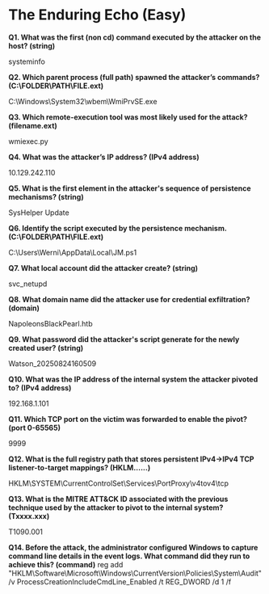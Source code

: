 # The Enduring Echo (Easy)

**Q1. What was the first (non cd) command executed by the attacker on the host? (string)**

systeminfo

**Q2. Which parent process (full path) spawned the attacker’s commands? (C:\FOLDER\PATH\FILE.ext)**

C:\Windows\System32\wbem\WmiPrvSE.exe

**Q3. Which remote-execution tool was most likely used for the attack? (filename.ext)**

wmiexec.py

**Q4. What was the attacker’s IP address? (IPv4 address)**

10.129.242.110

**Q5. What is the first element in the attacker's sequence of persistence mechanisms? (string)**

SysHelper Update

**Q6. Identify the script executed by the persistence mechanism. (C:\FOLDER\PATH\FILE.ext)**

C:\Users\Werni\AppData\Local\JM.ps1

**Q7. What local account did the attacker create? (string)**

svc_netupd

**Q8. What domain name did the attacker use for credential exfiltration? (domain)**

NapoleonsBlackPearl.htb

**Q9. What password did the attacker's script generate for the newly created user? (string)**

Watson_20250824160509

**Q10. What was the IP address of the internal system the attacker pivoted to? (IPv4 address)**

192.168.1.101

**Q11. Which TCP port on the victim was forwarded to enable the pivot? (port 0-65565)**

9999

**Q12. What is the full registry path that stores persistent IPv4→IPv4 TCP listener-to-target mappings? (HKLM\...\...)**

HKLM\SYSTEM\CurrentControlSet\Services\PortProxy\v4tov4\tcp

**Q13. What is the MITRE ATT&CK ID associated with the previous technique used by the attacker to pivot to the internal system? (Txxxx.xxx)**

T1090.001

**Q14. Before the attack, the administrator configured Windows to capture command line details in the event logs. What command did they run to achieve this? (command)**
reg add "HKLM\Software\Microsoft\Windows\CurrentVersion\Policies\System\Audit" /v ProcessCreationIncludeCmdLine_Enabled /t REG_DWORD /d 1 /f

